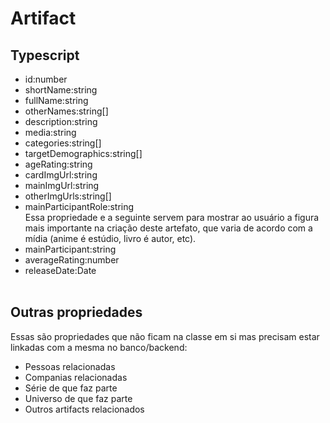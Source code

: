 # Artifact
## Typescript
- id:number<br>
- shortName:string<br>
- fullName:string<br>
- otherNames:string[]<br>
- description:string<br>
- media:string<br>
- categories:string[]<br>
- targetDemographics:string[]<br>
- ageRating:string<br>
- cardImgUrl:string
- mainImgUrl:string
- otherImgUrls:string[]
- mainParticipantRole:string<br>Essa propriedade e a seguinte servem para mostrar ao usuário a figura mais importante na criação deste artefato, que varia de acordo com a mídia (anime é estúdio, livro é autor, etc).
- mainParticipant:string
- averageRating:number<br>
- releaseDate:Date<br><br>
## Outras propriedades
Essas são propriedades que não ficam na classe em si mas precisam estar linkadas com a mesma no banco/backend:
- Pessoas relacionadas
- Companias relacionadas
- Série de que faz parte
- Universo de que faz parte
- Outros artifacts relacionados